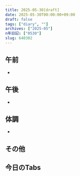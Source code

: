 ```yaml
---
title: 2025-05-30[draft]
date: 2025-05-30T00:00:00+09:00
draft: false
tags: ["diary", ""]
archives: ["2025-05"]
n年日記: ["0530"]
slug: 640302
---
```

## 午前
- 
## 午後
- 
## 体調
- 
## その他
## 今日のTabs